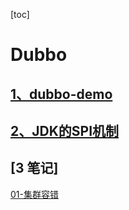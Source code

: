 [toc]

# Dubbo

## [1、dubbo-demo](https://github.com/Lanboo/java-coding/tree/master/dubbo/dubbo-demo)

## [2、JDK的SPI机制](https://github.com/Lanboo/java-coding/tree/master/dubbo/spi-jdk)

## [3 笔记]
[01-集群容错](doc/dubbo_01_容错机制.md)
